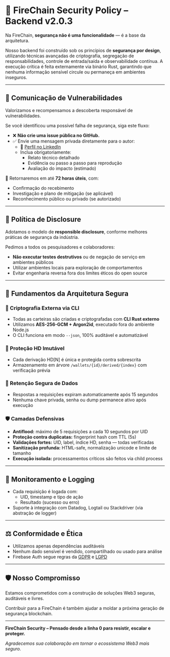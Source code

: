 
# 🔐 FireChain Security Policy – Backend v2.0.3

Na FireChain, **segurança não é uma funcionalidade** — é a base da arquitetura.

Nosso backend foi construído sob os princípios de **segurança por design**, utilizando técnicas avançadas de criptografia, segregação de responsabilidades, controle de entrada/saída e observabilidade contínua. A execução crítica é feita externamente via binário Rust, garantindo que nenhuma informação sensível circule ou permaneça em ambientes inseguros.

---

## 📣 Comunicação de Vulnerabilidades

Valorizamos e recompensamos a descoberta responsável de vulnerabilidades.

Se você identificou uma possível falha de segurança, siga este fluxo:

- ❌ **Não crie uma issue pública no GitHub.**
- ✅ Envie uma mensagem privada diretamente para o autor:
  - 🔗 [Perfil no LinkedIn](https://www.linkedin.com/in/guilhermelimadev-web3/)
  - Inclua obrigatoriamente:
    - Relato técnico detalhado
    - Evidência ou passo a passo para reprodução
    - Avaliação do impacto (estimado)

🔁 Retornaremos em até **72 horas úteis**, com:
- Confirmação do recebimento
- Investigação e plano de mitigação (se aplicável)
- Reconhecimento público ou privado (se autorizado)

---

## 🔄 Política de Disclosure

Adotamos o modelo de **responsible disclosure**, conforme melhores práticas de segurança da indústria.

Pedimos a todos os pesquisadores e colaboradores:
- **Não executar testes destrutivos** ou de negação de serviço em ambientes públicos
- Utilizar ambientes locais para exploração de comportamentos
- Evitar engenharia reversa fora dos limites éticos do open source

---

## 🧱 Fundamentos da Arquitetura Segura

### 🔐 Criptografia Externa via CLI
- Todas as carteiras são criadas e criptografadas com **CLI Rust externo**
- Utilizamos **AES-256-GCM + Argon2id**, executado fora do ambiente Node.js
- O CLI funciona em modo `--json`, 100% auditável e automatizável

### 🧬 Proteção HD Imutável
- Cada derivação HD[N] é única e protegida contra sobrescrita
- Armazenamento em árvore `/wallets/{id}/derived/{index}` com verificação prévia

### 🧼 Retenção Segura de Dados
- Respostas a requisições expiram automaticamente após 15 segundos
- Nenhuma chave privada, senha ou dump permanece ativo após execução

### 🛡️ Camadas Defensivas
- **Antiflood:** máximo de 5 requisições a cada 10 segundos por UID
- **Proteção contra duplicatas:** fingerprint hash com TTL (5s)
- **Validações fortes:** UID, label, índice HD, senha — todas verificadas
- **Sanitização profunda:** HTML-safe, normalização unicode e limite de tamanho
- **Execução isolada:** processamentos críticos são feitos via child process

---

## 🧩 Monitoramento e Logging

- Cada requisição é logada com:
  - UID, timestamp e tipo de ação
  - Resultado (sucesso ou erro)
- Suporte à integração com Datadog, Logtail ou Stackdriver (via abstração de logger)

---

## ⚖️ Conformidade e Ética

- Utilizamos apenas dependências auditáveis
- Nenhum dado sensível é vendido, compartilhado ou usado para análise
- Firebase Auth segue regras da [GDPR](https://gdpr.eu) e [LGPD](https://www.gov.br/cidadania/pt-br/acesso-a-informacao/lgpd)

---

## 🛡️ Nosso Compromisso

Estamos comprometidos com a construção de soluções Web3 seguras, auditáveis e livres.

Contribuir para a FireChain é também ajudar a moldar a próxima geração de segurança blockchain.

---

**FireChain Security – Pensado desde a linha 0 para resistir, escalar e proteger.**

_Agradecemos sua colaboração em tornar o ecossistema Web3 mais seguro._
